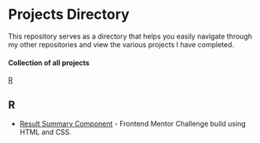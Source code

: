 # Projects Directory
This repository serves as a directory that helps you easily navigate through my other repositories and view the various projects I have completed.

#### Collection of all projects 

[R](#r)

## R <a id="r"></a>
- <a href="https://github.com/Parth3716/results-summary-component-frontendmentor">Result Summary Component<a/> - Frontend Mentor Challenge build using HTML and CSS.
